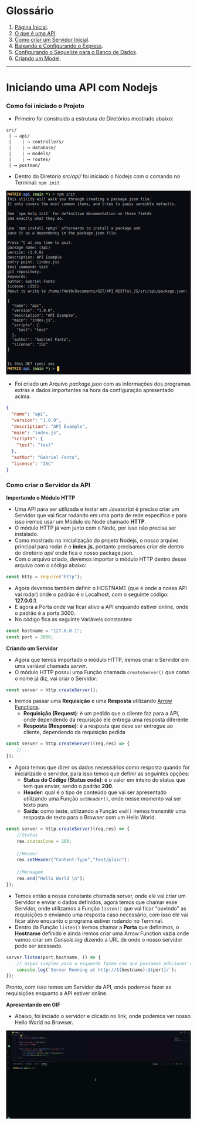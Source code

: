 <h1>Glossário</h1>

1. [Página Inicial](https://estudosdofantinho.github.io/API_RESTful_JS/).
2. [O que é uma API](1-O-que-é-uma-api.md).
3. [Como criar um Servidor Inicial](2-Servidor-Inicial.md).
4. [Baixando e Configurando o Express](3-Configurando-Express.md).
5. [Configurando o Sequelize para o Banco de Dados](4-Configurando-Banco-de-Dados.md).
6. [Criando um Model](5-Criando-um-Model.md).

---

# Iniciando uma API com Nodejs

### Como foi iniciado o Projeto

* Primeiro foi construido a estrutura de Diretórios mostrado abaixo:

```text
src/
 | ⟶ api/
 |    | ⟶ controllers/
 |    | ⟶ database/
 |    | ⟶ models/
 |    | ⟶ routes/
 | ⟶ postman/
```

* Dentro do Diretório _src/api/_ foi iniciado o Nodejs com o comando no Terminal: `npm init`

<img src="../images/init-node.png">

* Foi criado um Arquivo _package.json_ com as informações dos programas extras e dados importantes na hora da configuração apresentado acima.

```json
{
  "name": "api",
  "version": "1.0.0",
  "description": "API Example",
  "main": "index.js",
  "scripts": {
    "test": "test"
  },
  "author": "Gabriel Fanto",
  "license": "ISC"
}
```

### Como criar o Servidor da API

**Importando o Módulo HTTP**

* Uma API para ser utilizada e testar em Javascript é preciso criar um Servidor que vai ficar rodando em uma porta de rede específica e para isso iremos usar um Módulo do Node chamado **HTTP**.
* O módulo HTTP já vem junto com o Node, por isso não precisa ser instalado.
* Como mostrado na inicialização do projeto Nodejs, o nosso arquivo principal para rodar é o **index.js**, portanto precisamos criar ele dentro do diretório _api/_ onde fica o nosso package.json.
* Com o arquivo criado, devemos importar o módulo HTTP dentro desse arquivo com o código abaixo:
  
```javascript
const http = require("http");
```

* Agora devemos também definir o HOSTNAME (que é onde a nossa API vai rodar) onde o padrão é o Localhost, com o seguinte código: **127.0.0.1**.
* E agora a Porta onde vai ficar ativo a API enquando estiver online, onde o padrão é a porta 3000. 
* No código fica as seguinte Variáveis constantes:

```javascript
const hostname = "127.0.0.1";
const port = 3000;
```

**Criando um Servidor**

* Agora que temos importado o módulo HTTP, iremos criar o Servidor em uma variável chamada _server_.
* O módulo HTTP possui uma Função chamada `createServer()` que como o nome já diz, vai criar o Servidor:

```javascript
const server = http.createServer();
``` 

* Iremos passar uma **Requisição** e uma **Resposta** utilizando [Arrow Functions](https://www.w3schools.com/js/js_arrow_function.asp).
  * **Requisição (Request)**: é um pedido que o cliente faz para a API, onde dependendo da requisição ele entrega uma resposta diferente
  * **Resposta (Response)**: é a resposta que deve ser entregue ao cliente, dependendo da requisição pedida
  
```javascript
const server = http.createServer((req,res) => {
    //...
});
```

* Agora temos que dizer os dados necessários como resposta quando for inicializado o servidor, para isso temos que definir as seguintes opções:
  * **Status do Código (Status code)**: é o valor em inteiro do status que tem que enviar, sendo o padrão **200**.
  * **Header**: qual é o tipo de conteúdo que vai ser apresentado utilizando uma Função `setHeader()`, onde nesse momento vai ser texto puro.
  * **Saída**: como teste, utilizando a Função `end()` iremos transmitir uma resposta de texto para o Browser com um Hello World.

```javascript
const server = http.createServer((req,res) => {
    //Status
    res.statusCode = 200;
    
    //Header
    res.setHeader("Content-Type","text/plain");

    //Mensagem
    res.end("Hello World \n");
});
```

* Temos então a nossa constante chamada server, onde ele vai criar um Servidor e enviar o dados definidos, agora temos que chamar esse Servidor, onde utilizamos a Função `listen()` que vai ficar "ouvindo" as requisições e enviando uma resposta caso necessário, com isso ele vai ficar ativo enquanto o programa estiver rodando no Terminal.
* Dentro da Função `listen()` iremos chamar a **Porta** que definimos, o **Hostname** definido e ainda iremos criar uma Arrow Function vazia onde vamos criar um _Console.log_ dizendo a URL de onde o nosso servidor pode ser acessado.

```javascript
server.listen(port,hostname, () => {
    // aspas simples para a esquerda fazem com que possamos adicionar variaveis na String
    console.log(`Server Running at http://${hostname}:${port}/`);
});
```

Pronto, com isso temos um Servidor da API, onde podemos fazer as requisições enquanto a API estiver online.

**Apresentando em GIF**

* Abaixo, foi inciado o servidor e clicado no link, onde podemos ver nosso Hello World no Browser.

<img src="../images/basic-explain/server-test.gif">